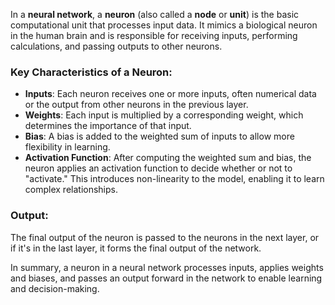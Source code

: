 In a **neural network**, a **neuron** (also called a **node** or **unit**) is the basic computational unit that processes input data. It mimics a biological neuron in the human brain and is responsible for receiving inputs, performing calculations, and passing outputs to other neurons.

### Key Characteristics of a Neuron:

- **Inputs**: Each neuron receives one or more inputs, often numerical data or the output from other neurons in the previous layer.
- **Weights**: Each input is multiplied by a corresponding weight, which determines the importance of that input.
- **Bias**: A bias is added to the weighted sum of inputs to allow more flexibility in learning.
- **Activation Function**: After computing the weighted sum and bias, the neuron applies an activation function to decide whether or not to "activate." This introduces non-linearity to the model, enabling it to learn complex relationships.

### Output:

The final output of the neuron is passed to the neurons in the next layer, or if it's in the last layer, it forms the final output of the network.

In summary, a neuron in a neural network processes inputs, applies weights and biases, and passes an output forward in the network to enable learning and decision-making.